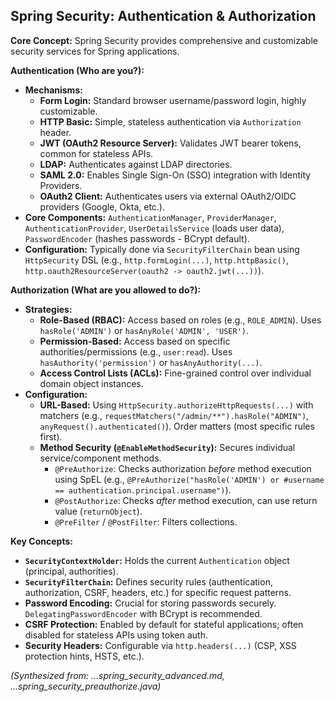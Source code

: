 ## Spring Security: Authentication & Authorization

**Core Concept:** Spring Security provides comprehensive and customizable security services for Spring applications.

**Authentication (Who are you?):**
*   **Mechanisms:**
    *   **Form Login:** Standard browser username/password login, highly customizable.
    *   **HTTP Basic:** Simple, stateless authentication via `Authorization` header.
    *   **JWT (OAuth2 Resource Server):** Validates JWT bearer tokens, common for stateless APIs.
    *   **LDAP:** Authenticates against LDAP directories.
    *   **SAML 2.0:** Enables Single Sign-On (SSO) integration with Identity Providers.
    *   **OAuth2 Client:** Authenticates users via external OAuth2/OIDC providers (Google, Okta, etc.).
*   **Core Components:** `AuthenticationManager`, `ProviderManager`, `AuthenticationProvider`, `UserDetailsService` (loads user data), `PasswordEncoder` (hashes passwords - BCrypt default).
*   **Configuration:** Typically done via `SecurityFilterChain` bean using `HttpSecurity` DSL (e.g., `http.formLogin(...)`, `http.httpBasic()`, `http.oauth2ResourceServer(oauth2 -> oauth2.jwt(...))`).

**Authorization (What are you allowed to do?):**
*   **Strategies:**
    *   **Role-Based (RBAC):** Access based on roles (e.g., `ROLE_ADMIN`). Uses `hasRole('ADMIN')` or `hasAnyRole('ADMIN', 'USER')`.
    *   **Permission-Based:** Access based on specific authorities/permissions (e.g., `user:read`). Uses `hasAuthority('permission')` or `hasAnyAuthority(...)`.
    *   **Access Control Lists (ACLs):** Fine-grained control over individual domain object instances.
*   **Configuration:**
    *   **URL-Based:** Using `HttpSecurity.authorizeHttpRequests(...)` with matchers (e.g., `requestMatchers("/admin/**").hasRole("ADMIN")`, `anyRequest().authenticated()`). Order matters (most specific rules first).
    *   **Method Security (`@EnableMethodSecurity`):** Secures individual service/component methods.
        *   `@PreAuthorize`: Checks authorization *before* method execution using SpEL (e.g., `@PreAuthorize("hasRole('ADMIN') or #username == authentication.principal.username")`).
        *   `@PostAuthorize`: Checks *after* method execution, can use return value (`returnObject`).
        *   `@PreFilter` / `@PostFilter`: Filters collections.

**Key Concepts:**
*   **`SecurityContextHolder`:** Holds the current `Authentication` object (principal, authorities).
*   **`SecurityFilterChain`:** Defines security rules (authentication, authorization, CSRF, headers, etc.) for specific request patterns.
*   **Password Encoding:** Crucial for storing passwords securely. `DelegatingPasswordEncoder` with BCrypt is recommended.
*   **CSRF Protection:** Enabled by default for stateful applications; often disabled for stateless APIs using token auth.
*   **Security Headers:** Configurable via `http.headers(...)` (CSP, XSS protection hints, HSTS, etc.).

*(Synthesized from: ...spring_security_advanced.md, ...spring_security_preauthorize.java)*